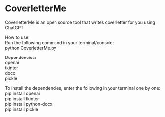 # CoverletterMe

CoverletterMe is an open source tool that writes coverletter for you using ChatGPT <br />

How to use: <br />
Run the following command in your terminal/console: <br />
    python CoverletterMe.py  <br />

Dependencies: <br />
openai <br />
tkinter <br />
docx <br />
pickle <br />

To install the dependencies, enter the following in your terminal one by one: <br />
pip install openai <br />
pip install tkinter <br />
pip install python-docx <br />
pip install pickle <br />
